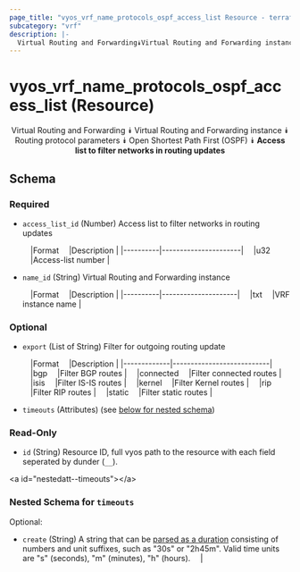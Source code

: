```yaml
---
page_title: "vyos_vrf_name_protocols_ospf_access_list Resource - terraform-provider-vyos"
subcategory: "vrf"
description: |-
  Virtual Routing and Forwarding⯯Virtual Routing and Forwarding instance⯯Routing protocol parameters⯯Open Shortest Path First (OSPF)⯯Access list to filter networks in routing updates
---
```


# vyos_vrf_name_protocols_ospf_access_list (Resource)
<center>

Virtual Routing and Forwarding
⯯
Virtual Routing and Forwarding instance
⯯
Routing protocol parameters
⯯
Open Shortest Path First (OSPF)
⯯
**Access list to filter networks in routing updates**


</center>

## Schema

### Required

- `access_list_id` (Number) Access list to filter networks in routing updates

    &emsp;|Format  &emsp;|Description         |
    |----------|----------------------|
    &emsp;|u32     &emsp;|Access-list number  |
- `name_id` (String) Virtual Routing and Forwarding instance

    &emsp;|Format  &emsp;|Description        |
    |----------|---------------------|
    &emsp;|txt     &emsp;|VRF instance name  |

### Optional

- `export` (List of String) Filter for outgoing routing update

    &emsp;|Format     &emsp;|Description              |
    |-------------|---------------------------|
    &emsp;|bgp        &emsp;|Filter BGP routes        |
    &emsp;|connected  &emsp;|Filter connected routes  |
    &emsp;|isis       &emsp;|Filter IS-IS routes      |
    &emsp;|kernel     &emsp;|Filter Kernel routes     |
    &emsp;|rip        &emsp;|Filter RIP routes        |
    &emsp;|static     &emsp;|Filter static routes     |
- `timeouts` (Attributes) (see [below for nested schema](#nestedatt--timeouts))

### Read-Only

- `id` (String) Resource ID, full vyos path to the resource with each field seperated by dunder (`__`).

&lt;a id=&#34;nestedatt--timeouts&#34;&gt;&lt;/a&gt;
### Nested Schema for `timeouts`

Optional:

- `create` (String) A string that can be [parsed as a duration](https://pkg.go.dev/time#ParseDuration) consisting of numbers and unit suffixes, such as &#34;30s&#34; or &#34;2h45m&#34;. Valid time units are &#34;s&#34; (seconds), &#34;m&#34; (minutes), &#34;h&#34; (hours).  &emsp;|
